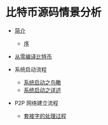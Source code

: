 # 比特币源码情景分析

* [简介](README.md)
    * [序](introduction.md)


* [从零编译比特币](build.md)

* 系统启动流程
    * [系统启动之鸟瞰](start/start.md)
    * [系统启动之详述](start/setups.md)

* P2P 网络建立流程
    * [套接字的处理过程](net/socket.md)

